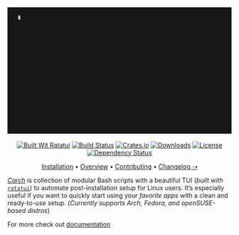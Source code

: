 <img src="https://raw.githubusercontent.com/harilvfs/carch/refs/heads/main/.github/preview.gif"/>

<div align="center">

[![Built Wit Ratatui][ratatui]][ratatui-link] 
[![Build Status][check]][check-link]
[![Crates.io][crates]][crates-link]
[![Downloads][downloads]][downloads-link]
[![License][license]][license-link]
[![Dependency Status][deps-badge]][deps]

[Installation](https://carch.chalisehari.com.np/getting-started/installation) •
[Overview](https://carch.chalisehari.com.np/reference/overview-scripts) •
[Contributing](https://carch.chalisehari.com.np/project/contributing) •
[Changelog ⇢](https://github.com/harilvfs/carch/blob/main/CHANGELOG.md)

</div>

*[Carch](https://carch.chalisehari.com.np)* is collection of modular Bash scripts with a beautiful TUI (*built with* [`ratatui`](https://github.com/ratatui-org/ratatui)) to automate post-installation setup for Linux users.
It’s especially useful if you want to quickly start using your *favorite apps* with a clean and ready-to-use setup. (*Currently supports Arch, Fedora, and openSUSE-based distros*)

For more check out [documentation](https://carch.chalisehari.com.np)

<!-- Badges -->

[ratatui]: https://ratatui.rs/built-with-ratatui/badge.svg
[ratatui-link]: https://ratatui.rs/

[check]: https://img.shields.io/github/actions/workflow/status/harilvfs/carch/ci.yml?branch=main&style=flat&color=1c1c29&labelColor=black&logo=github&logoColor=white&label=CI
[check-link]: https://github.com/harilvfs/carch/actions/workflows/ci.yml

[downloads]: https://img.shields.io/github/downloads/harilvfs/carch/total?style=flat&color=1c1c29&logoColor=white&labelColor=black&logo=github
[downloads-link]: https://github.com/harilvfs/carch/releases/latest

[crates]: https://img.shields.io/crates/v/carch?style=flat&logo=rust&color=1c1c29&logoColor=white&labelColor=black
[crates-link]: https://crates.io/crates/carch

[deps-badge]: https://deps.rs/repo/github/harilvfs/carch/status.svg?path=%2F&subject=deps%3Acore&style=flat
[deps]: https://deps.rs/repo/github/harilvfs/carch?path=%2F

[license]: https://img.shields.io/github/license/harilvfs/carch?color=1c1c29&labelColor=black&style=flat&logo=github&logoColor=white
[license-link]: https://github.com/harilvfs/carch/blob/main/LICENSE
